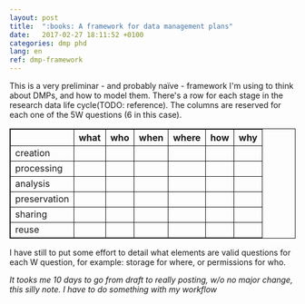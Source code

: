 ```yaml
---
layout: post
title:  ":books: A framework for data management plans"
date:   2017-02-27 18:11:52 +0100
categories: dmp phd
lang: en
ref: dmp-framework
---
```

<style>
  table, tr, th, td {
    border: 1pt solid;
    border-collapse: collapse;
    border-spacing:0;
  }
</style>

This is a very preliminar - and probably naïve - framework I'm using to think about DMPs, and how to model them. There's a row for each stage in the research data life cycle(TODO: reference).
The columns are reserved for each one of the 5W questions (6 in this case).

|               | what | who | when | where | how | why |
|---------------|------|-----|------|-------|-----|-----|
| creation      |      |     |      |       |     |     |
| processing    |      |     |      |       |     |     |
| analysis      |      |     |      |       |     |     |
| preservation  |      |     |      |       |     |     |
| sharing       |      |     |      |       |     |     |
| reuse         |      |     |      |       |     |     |

I have still to put some effort to detail what elements are valid questions for each W question, for example: storage for where, or permissions for who.

*It tooks me 10 days to go from draft to really posting, w/o no major change, this silly note. I have to do something with my workflow*
